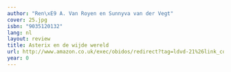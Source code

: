 ```yaml
---
author: "Ren\xE9 A. Van Royen en Sunnyva van der Vegt"
cover: 25.jpg
isbn: "9035120132"
lang: nl
layout: review
title: Asterix en de wijde wereld
url: http://www.amazon.co.uk/exec/obidos/redirect?tag=ldvd-21%26link_code=xm2%26camp=2025%26creative=165953%26path=http://www.amazon.co.uk/gp/redirect.html%253fASIN=9035120132%2526tag=ldvd-21%2526lcode=xm2%2526cID=2025%2526ccmID=165953%2526location=/o/ASIN/9035120132%25253FSubscriptionId=0VJDVJ14KM0P0VXDCQ82
year: 0
---
```

